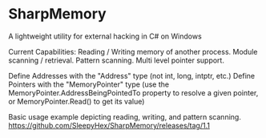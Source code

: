 # SharpMemory
A lightweight utility for external hacking in C# on Windows


Current Capabilities:
Reading / Writing memory of another process.
Module scanning / retrieval.
Pattern scanning.
Multi level pointer support.

Define Addresses with the "Address" type (not int, long, intptr, etc.)
Define Pointers with the "MemoryPointer<T>" type (use the MemoryPointer.AddressBeingPointedTo property to resolve a given pointer, or MemoryPointer.Read() to get its value)

Basic usage example depicting reading, writing, and pattern scanning.
https://github.com/SleepyHex/SharpMemory/releases/tag/1.1

